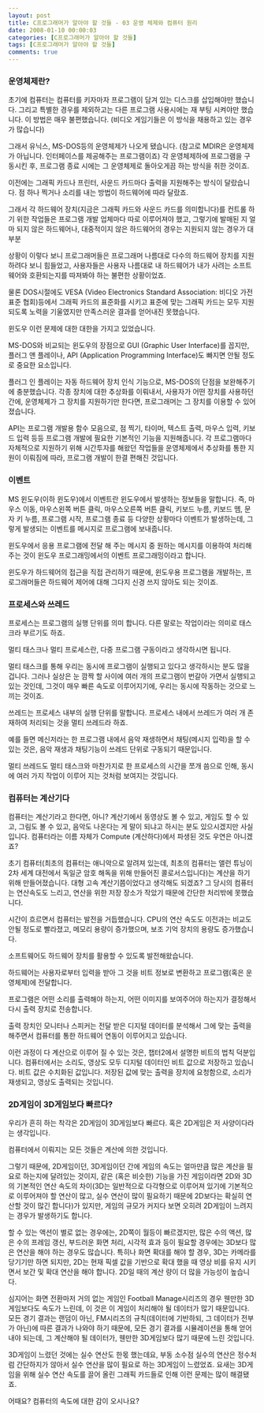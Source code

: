 ```yaml
---
layout: post
title: C프로그래머가 알아야 할 것들 - 03 운영 체제와 컴퓨터 원리
date: 2008-01-10 00:00:03
categories: [C프로그래머가 알아야 할 것들]
tags: [C프로그래머가 알아야 할 것들]
comments: true
---
```


### 운영체제란?

초기에 컴퓨터는 컴퓨터를 키자마자 프로그램이 담겨 있는 디스크를 삽입해야만 했습니다.
그리고 특별한 경우를 제외하고는 다른 프로그램 사용시에는 재 부팅 시켜야만 했습니다.
이 방법은 매우 불편했습니다. (비디오 게임기들은 이 방식을 채용하고 있는 경우가 많습니다)

그래서 유닉스, MS-DOS등의 운영체제가 나오게 됐습니다. (참고로 MDIR은 운영체제가 아닙니다. 인터페이스를 제공해주는 프로그램이죠) 각 운영체제하에 프로그램을 구동시킨 후, 프로그램 종료 시에는 그 운영체제로 돌아오게끔 하는 방식을 취한 것이죠.

이전에는 그래픽 카드나 프린터, 사운드 카드마다 출력을 지원해주는 방식이 달랐습니다. 점 하나 찍거나 소리를 내는 방법이 하드웨어에 따라 달랐죠.

그래서 각 하드웨어 장치(지금은 그래픽 카드와 사운드 카드를 의미합니다)를 컨트롤 하기 위한 작업들은 프로그램 개발 업체마다 따로 이루어져야 했고, 그렇기에 발매된 지 얼마 되지 않은 하드웨어나, 대중적이지 않은 하드웨어의 경우는 지원되지 않는 경우가 대부분

상황이 이렇다 보니 프로그래머들은 프로그래머 나름대로 다수의 하드웨어 장치를 지원하려다 보니 힘들었고, 사용자들은 사용자 나름대로 내 하드웨어가 내가 사려는 소프트웨어와 호환되는지를 따져봐야 하는 불편한 상황이었죠.

물론 DOS시절에도 VESA (Video Electronics Standard Association: 비디오 가전 표준 협회)등에서 그래픽 카드의 표준화를 시키고 표준에 맞는 그래픽 카드는 모두 지원되도록 노력을 기울였지만 만족스러운 결과를 얻어내진 못했습니다.

윈도우 이런 문제에 대한 대한을 가지고 있었습니다.

MS-DOS와 비교되는 윈도우의 장점으로 GUI (Graphic User Interface)를 꼽지만, 플러그 앤 플레이나, API (Application Programming Interface)도 빠지면 안될 정도로 중요한 요소입니다.

플러그 인 플레이는 자동 하드웨어 장치 인식 기능으로, MS-DOS의 단점을 보완해주기에 충분했습니다. 각종 장치에 대한 추상화를 이뤄내서, 사용자가 어떤 장치를 사용하던 간에, 운영체제가 그 장치를 지원하기만 한다면, 프로그래머는 그 장치를 이용할 수 있어졌습니다.

API는 프로그램 개발용 함수 모음으로, 점 찍기, 타이머, 텍스트 출력, 마우스 입력, 키보드 입력 등등 프로그램 개발에 필요한 기본적인 기능을 지원해줍니다. 각 프로그램마다 자체적으로 지원하기 위해 시간투자를 해왔던 작업들을 운영체제에서 추상화를 통한 지원이 이뤄짐에 따라, 프로그램 개발이 한결 편해진 것입니다.

### 이벤트

MS 윈도우(이하 윈도우)에서 이벤트란 윈도우에서 발생하는 정보들을 말합니다.
즉, 마우스 이동, 마우스왼쪽 버튼 클릭, 마우스오른쪽 버튼 클릭, 키보드 누름, 키보드 뗌, 문자 키 누름, 프로그램 시작, 프로그램 종료 등 다양한 상황마다 이벤트가 발생하는데, 그렇게 발생되는 이벤트를 메시지로 프로그램에 보내줍니다.

윈도우에서 응용 프로그램에 전달 해 주는 메시지 중 원하는 메시지를 이용하여 처리해주는 것이 윈도우 프로그래밍에서의 이벤트 프로그래밍이라고 합니다.

윈도우가 하드웨어의 접근을 직접 관리하기 때문에, 윈도우용 프로그램을 개발하는, 프로그래머들은 하드웨어 제어에 대해 그다지 신경 쓰지 않아도 되는 것이죠.

### 프로세스와 쓰레드

프로세스는 프로그램의 실행 단위를 의미 합니다. 다른 말로는 작업이라는 의미로 태스크라 부르기도 하죠.

멀티 태스크나 멀티 프로세스란, 다중 프로그램 구동이라고 생각하시면 됩니다.

멀티 태스크를 통해 우리는 동시에 프로그램이 실행되고 있다고 생각하시는 분도 많을 겁니다. 그러나 실상은 눈 깜짝 할 사이에 여러 개의 프로그램이 번갈아 가면서 실행되고 있는 것인데, 그것이 매우 빠른 속도로 이루어지기에, 우리는 동시에 작동하는 것으로 느끼는 것이죠.

쓰레드는 프로세스 내부의 실행 단위를 말합니다. 프로세스 내에서 쓰레드가 여러 개 존재하여 처리되는 것을 멀티 쓰레드라 하죠.

예를 들면 메신저라는 한 프로그램 내에서 음악 재생하면서 채팅(메시지 입력)을 할 수 있는 것은, 음악 재생과 채팅기능이 쓰레드 단위로 구동되기 때문입니다.

멀티 쓰레드도 멀티 태스크와 마찬가지로 한 프로세스의 시간을 쪼개 씀으로 인해, 동시에 여러 가지 작업이 이루어 지는 것처럼 보여지는 것입니다.

### 컴퓨터는 계산기다

컴퓨터는 계산기라고 한다면, 아니? 계산기에서 동영상도 볼 수 있고, 게임도 할 수 있고, 그림도 볼 수 있고, 음악도 나온다는 게 말이 되냐고 하시는 분도 있으시겠지만 사실입니다.
컴퓨터라는 이름 자체가 Compute (계산하다)에서 파생된 것도 우연은 아니겠죠?

초기 컴퓨터(최초의 컴퓨터는 애니악으로 알려져 있는데, 최초의 컴퓨터는 앨런 튜닝이 2차 세계 대전에서 독일군 암호 해독을 위해 만들어진 콜로서스입니다)는 계산을 하기 위해 만들어졌습니다. 대형 고속 계산기쯤이었다고 생각해도 되겠죠? 그 당시의 컴퓨터는 연산속도도 느리고, 연산을 위한 저장 장소가 작았기 때문에 간단한 처리밖에 못했습니다.

시간이 흐르면서 컴퓨터는 발전을 거듭했습니다. CPU의 연산 속도도 이전과는 비교도 안될 정도로 빨라졌고, 메모리 용량이 증가했으며, 보조 기억 장치의 용량도 증가했습니다.

소프트웨어도 하드웨어 장치를 활용할 수 있도록 발전해왔습니다.

하드웨어는 사용자로부터 입력을 받아 그 것을 비트 정보로 변환하고 프로그램(혹은 운영체제)에 전달합니다.

프로그램은 어떤 소리를 출력해야 하는지, 어떤 이미지를 보여주어야 하는지가 결정해서 다시 출력 장치로 전송합니다.

출력 장치인 모니터나 스피커는 전달 받은 디지털 데이터를 분석해서 그에 맞는 출력을 해주면서 컴퓨터를 통한 하드웨어 연동이 이루어지고 있습니다.

이런 과정이 다 계산으로 이루어 질 수 있는 것은, 챕터2에서 설명한 비트의 법칙 덕분입니다. 컴퓨터에서는 소리도, 영상도 모두 디지털 데이터인 비트 값으로 저장하고 있습니다. 비트 값은 수치화된 값입니다. 저장된 값에 맞는 출력을 장치에 요청함으로, 소리가 재생되고, 영상도 출력되는 것입니다.

### 2D게임이 3D게임보다 빠르다?
우리가 흔히 하는 착각은 2D게임이 3D게임보다 빠르다. 혹은 2D게임은 저 사양이다라는 생각입니다.

컴퓨터에서 이뤄지는 모든 것들은 계산에 의한 것입니다.

그렇기 때문에, 2D게임이던, 3D게임이던 간에 게임의 속도는 얼마만큼 많은 계산을 필요로 하는지에 달려있는 것이지, 같은 (혹은 비슷한) 기능을 가진 게임이라면 2D와 3D의 기본적인 연산 속도의 차이(3D는 일반적으로 다각형으로 이루어져 있기에 기본적으로 이루어져야 할 연산이 많고, 실수 연산이 많이 필요하기 때문에 2D보다는 확실히 연산할 것이 많긴 합니다)가 있지만, 게임의 규모가 커지다 보면 오히려 2D게임이 느려지는 경우가 발생하기도 합니다.

할 수 있는 액션이 별로 없는 경우에는, 2D쪽이 월등이 빠르겠지만, 많은 수의 액션, 많은 수의 프레임 갱신, 부드러운 화면 처리, 시각적 효과 등이 필요할 경우에는 3D보다 많은 연산을 해야 하는 경우도 많습니다. 특히나 화면 확대를 해야 할 경우, 3D는 카메라를 당기기만 하면 되지만, 2D는 현재 픽셀 값을 기반으로 확대 했을 때 영상 비를 유지 시키면서 보간 및 확대 연산을 해야 합니다. 2D일 때의 계산 량이 더 많을 가능성이 높습니다.

심지어는 화면 전환마저 거의 없는 게임인 Football Manage시리즈의 경우 웬만한 3D게임보다도 속도가 느린데, 이 것은 이 게임이 처리해야 될 데이터가 많기 때문입니다. 모든 경기 결과는 랜덤이 아닌, FM시리즈의 규칙(데이터에 기반하되, 그 데이터가 전부가 아닌)에 따른 결과가 나와야 하기 때문에, 모든 경기 결과를 시뮬레이션을 통해 얻어내야 되는데, 그 계산해야 될 데이터가, 웬만한 3D게임보다 많기 때문에 느린 것입니다.

3D게임이 느렸던 것에는 실수 연산도 한몫 했는데요, 부동 소수점 실수의 연산은 정수처럼 간단하지가 않아서 실수 연산을 많이 필요로 하는 3D게임이 느렸었죠. 요새는 3D게임을 위해 실수 연산 속도를 끌어 올린 그래픽 카드들로 인해 이런 문제는 많이 해결됐죠.

어때요? 컴퓨터의 속도에 대한 감이 오시나요?